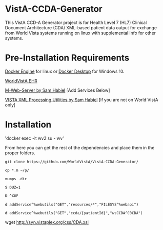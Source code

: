 # VistA-CCDA-Generator

This VistA CCD-A Generator project is for Health Level 7 (HL7) Clinical Document Architecture (CDA) XML-based patient data output for exchange from World Vista systems running on linux with supplemental info for other systems.

# Pre-Installation Requirements

[Docker Engine](https://docs.docker.com/engine/install/ubuntu/) for linux or [Docker Desktop](https://hub.docker.com/editions/community/docker-ce-desktop-windows/) for Windows 10.


[WorldVistA EHR](https://hub.docker.com/r/worldvista/worldvista-ehr)


[M-Web-Server by Sam Habiel](https://github.com/shabiel/M-Web-Server/) [Add Services Below]



[VISTA XML Processing Utilities by Sam Habiel](https://github.com/shabiel/VISTA-xml-processing-utilities) [If you are not on World VistA only]

# Installation

'docker exec -it wv2 su - wv'

From here you can get the rest of the dependencies and place them in the proper folders.


`git clone https://github.com/WorldVistA/VistA-CCDA-Generator/`

`cp *.m ~/p/`

`mumps -dir`

`S DUZ=1`

`D ^XUP`

`d addService^%webutils("GET","resources/*","FILESYS^%webapi")`

`d addService^%webutils("GET","ccda/{patientId}","wsCCDA^C0CDA")`



wget http://syn.vistaplex.org/css/CDA.xsl
